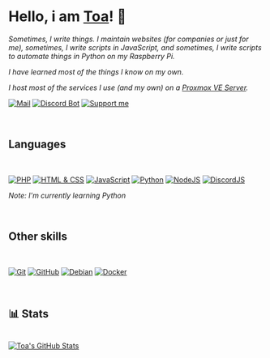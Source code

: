 
# Hello, i am [Toa](https://github.com/Toaaa)! 👋

*Sometimes, I write things. I maintain websites (for companies or just for me), sometimes, I write scripts in JavaScript, and sometimes, I write scripts to automate things in Python on my Raspberry Pi.*

*I have learned most of the things I know on my own.*

*I host most of the services I use (and my own) on a [Proxmox VE Server](https://www.proxmox.com/).*

[![Mail](https://img.shields.io/badge/-Send%20me%20a%20mail-6666ff?style=flat-square&logo=gmail&logoColor=white)](mailto:hi@toaaa.de) [![Discord Bot](https://img.shields.io/badge/-Discord%20Bot-5865F2?style=flat-square&logo=discord&logoColor=white)](https://bot.toaaa.de) [![Support me](https://img.shields.io/badge/-Support%20me-f7df1e?style=flat-square&logo=buy-me-a-coffee&logoColor=black)](https://buymeacoffee.com/toaaa)

<br>

## Languages

<br>

[![PHP](https://img.shields.io/badge/PHP-777BB4?style=flat-square&logo=php&logoColor=white)](https://github.com/search?q=user%3AToaaa+language%3APHP&type=Repositories) [![HTML & CSS](https://img.shields.io/badge/-HTML%20&%20CSS-e34f26?style=flat-square&logo=html5&logoColor=white)](https://github.com/search?q=user%3AToaaa+language%3AHTML&type=Repositories) [![JavaScript](https://img.shields.io/badge/-JavaScript-f7df1e?style=flat-square&logo=javascript&logoColor=black)](https://github.com/search?q=user%3AToaaa+language%3AJavaScript&type=Repositories) [![Python](https://img.shields.io/badge/-Python-3366ff?style=flat-square&logo=python&logoColor=white)](https://github.com/search?q=user%3AToaaa+language%3APython&type=Repositories&l=Python&l=) [![NodeJS](https://img.shields.io/badge/-NodeJS-339933?style=flat-square&logo=node.js&logoColor=white)](https://nodejs.org) [![DiscordJS](https://img.shields.io/badge/-DiscordJS-5865F2?style=flat-square&logo=discord&logoColor=white)](https://discord.js.org/#/)

*Note: I'm currently learning Python*

<br>

## Other skills

<br>

[![Git](https://img.shields.io/badge/-Git%20CLI-ffffff?style=flat-square&logo=git&logoColor=black)](https://git-scm.com/docs/gitcli) [![GitHub](https://img.shields.io/badge/-GitHub-000000?style=flat-square&logo=github&logoColor=white)](https://github.com) [![Debian](https://img.shields.io/badge/-Debian-a81d33?style=flat-square&logo=debian&logoColor=white)](https://www.debian.org) [![Docker](https://img.shields.io/badge/-Docker-0db7ed?style=flat-square&logo=docker&logoColor=white)](https://www.docker.com)

<br>

## 📊 Stats

<br>

<a  href="https://github.com/Toaaa/Toaaa">

<img  align="center"  src="https://github-readme-stats.vercel.app/api?username=Toaaa&show_icons=true&count_private=true&line_height=27&locale=en&theme=gotham"  alt="Toa's GitHub Stats"  />

</a>

<!-- Most Used Languages

<a href="https://github.com/Toaaa/Toaaa">

<img align="center" src="https://github-readme-stats.vercel.app/api/top-langs/?username=Toaaa&hide=xml,txt,md&layout=compact&langs_count=3&show_icons=true&line_height=27&locale=en&theme=gotham" alt="Toa's GitHub Stats" />

</a>

Most Use Languages -->
